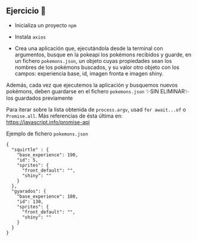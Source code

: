 ## Ejercicio 🚀

- Inicializa un proyecto `npm`
- Instala `axios`

- Crea una aplicación que, ejecutándola desde la terminal con argumentos, busque en la pokeapi los pokémons recibidos y guarde, en un fichero `pokemons.json`, un objeto cuyas propiedades sean los nombres de los pokémons buscados, y su valor otro objeto con los campos: experiencia base, id, imagen fronta e imagen shiny.

Además, cada vez que ejecutemos la aplicación y busquemos nuevos pokémons, deben guardarse en el fichero `pokemons.json` ✨SIN ELIMINAR✨ los guardados previamente

Para iterar sobre la lista obtenida de `process.argv`, usad `for await...of` o `Promise.all`. Más referencias de ésta última en: https://javascript.info/promise-api

Ejemplo de fichero `pokemons.json`

```
{
  "squirtle" : {
    "base_experience": 190,
    "id": 5,
    "sprites": {
      "front_default": "",
      "shiny": ""
    }
  },
  "gyarados": {
    "base_experience": 180,
    "id": 130,
    "sprites": {
      "front_default": "",
      "shiny": ""
    }
  }
}
```
